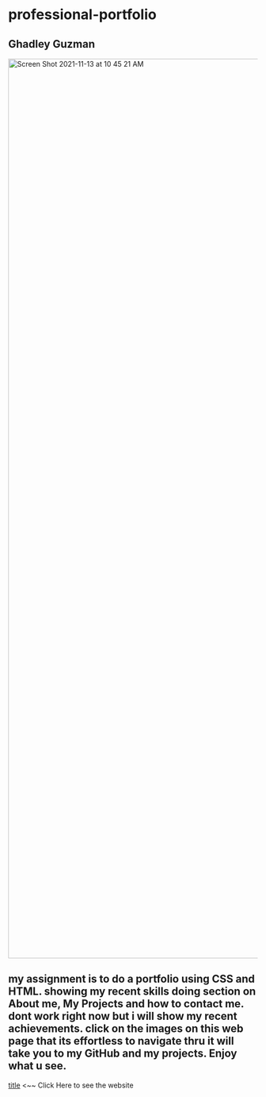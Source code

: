 # professional-portfolio

## Ghadley Guzman

<img width="1812" alt="Screen Shot 2021-11-13 at 10 45 21 AM" src="https://user-images.githubusercontent.com/92010483/141654305-df9c4364-4d63-42fa-a662-d16397235a09.png">

## my assignment is to do a portfolio using CSS and HTML. showing my recent skills doing section on About me, My Projects and how to contact me. dont work right now but i will show my recent achievements. click on the images on this web page that its effortless to navigate thru it will take you to my GitHub and my projects. Enjoy what u see.

[title](https://guzmang2023.github.io/professional-portfolio/) <~~ Click Here to see the website
